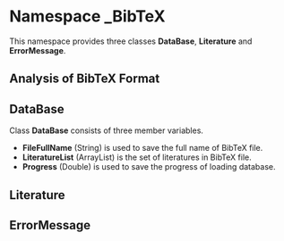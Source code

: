 # Namespace _BibTeX

This namespace provides three classes **DataBase**, **Literature** and **ErrorMessage**.

## Analysis of BibTeX Format


## DataBase
Class **DataBase** consists of three member variables.

* **FileFullName** (String) is used to save the full name of BibTeX file.
* **LiteratureList** (ArrayList) is the set of literatures in BibTeX file.
* **Progress** (Double) is used to save the progress of loading database.



## Literature

## ErrorMessage
